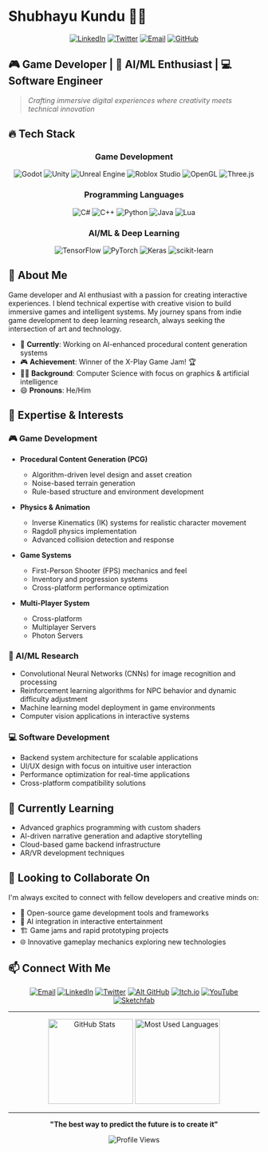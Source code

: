# Shubhayu Kundu 👨‍💻

<div align="center">
  
[![LinkedIn](https://img.shields.io/badge/LinkedIn-Shubhayu_Kundu-0077B5?style=for-the-badge&logo=linkedin&logoColor=white)](https://www.linkedin.com/in/shubhayu-kundu-7441ba295/)
[![Twitter](https://img.shields.io/badge/X-@Shubhayuk15-1DA1F2?style=for-the-badge&logo=twitter&logoColor=white)](https://twitter.com/Shubhayuk15)
[![Email](https://img.shields.io/badge/Email-shubhayu15@gmail.com-D14836?style=for-the-badge&logo=gmail&logoColor=white)](mailto:shubhayu15@gmail.com)
[![GitHub](https://img.shields.io/badge/GitHub-Shubhayu15-181717?style=for-the-badge&logo=github&logoColor=white)](https://github.com/Shubhayu15)

</div>

## 🎮 Game Developer | 🤖 AI/ML Enthusiast | 💻 Software Engineer

> *Crafting immersive digital experiences where creativity meets technical innovation*

## 🔥 Tech Stack

<div align="center">
  
### Game Development
![Godot](https://img.shields.io/badge/Godot-478CBF?style=flat-square&logo=godot-engine&logoColor=white)
![Unity](https://img.shields.io/badge/Unity-000000?style=flat-square&logo=unity&logoColor=white)
![Unreal Engine](https://img.shields.io/badge/Unreal_Engine-313131?style=flat-square&logo=unreal-engine&logoColor=white)
![Roblox Studio](https://img.shields.io/badge/Roblox_Studio-00A2FF?style=flat-square&logo=roblox&logoColor=white)
![OpenGL](https://img.shields.io/badge/OpenGL-5586A4?style=flat-square&logo=opengl&logoColor=white)
![Three.js](https://img.shields.io/badge/Three.js-000000?style=flat-square&logo=three.js&logoColor=white)

### Programming Languages
![C#](https://img.shields.io/badge/C%23-239120?style=flat-square&logo=c-sharp&logoColor=white)
![C++](https://img.shields.io/badge/C++-00599C?style=flat-square&logo=c%2B%2B&logoColor=white)
![Python](https://img.shields.io/badge/Python-3776AB?style=flat-square&logo=python&logoColor=white)
![Java](https://img.shields.io/badge/Java-ED8B00?style=flat-square&logo=openjdk&logoColor=white)
![Lua](https://img.shields.io/badge/Lua-2C2D72?style=flat-square&logo=lua&logoColor=white)

### AI/ML & Deep Learning
![TensorFlow](https://img.shields.io/badge/TensorFlow-FF6F00?style=flat-square&logo=tensorflow&logoColor=white)
![PyTorch](https://img.shields.io/badge/PyTorch-EE4C2C?style=flat-square&logo=pytorch&logoColor=white)
![Keras](https://img.shields.io/badge/Keras-D00000?style=flat-square&logo=keras&logoColor=white)
![scikit-learn](https://img.shields.io/badge/scikit--learn-F7931E?style=flat-square&logo=scikit-learn&logoColor=white)

</div>

## 🚀 About Me

Game developer and AI enthusiast with a passion for creating interactive experiences. I blend technical expertise with creative vision to build immersive games and intelligent systems. My journey spans from indie game development to deep learning research, always seeking the intersection of art and technology.

- 🎯 **Currently**: Working on AI-enhanced procedural content generation systems
- 🎮 **Achievement**: Winner of the X-Play Game Jam! 🏆
- 👨‍🎓 **Background**: Computer Science with focus on graphics & artificial intelligence
- 😄 **Pronouns**: He/Him

## 🌟 Expertise & Interests

### 🎮 Game Development
- **Procedural Content Generation (PCG)**
  - Algorithm-driven level design and asset creation
  - Noise-based terrain generation
  - Rule-based structure and environment development

- **Physics & Animation**
  - Inverse Kinematics (IK) systems for realistic character movement
  - Ragdoll physics implementation
  - Advanced collision detection and response

- **Game Systems**
  - First-Person Shooter (FPS) mechanics and feel
  - Inventory and progression systems
  - Cross-platform performance optimization

- **Multi-Player System**
  - Cross-platform
  - Multiplayer Servers
  - Photon Servers

### 🤖 AI/ML Research
- Convolutional Neural Networks (CNNs) for image recognition and processing
- Reinforcement learning algorithms for NPC behavior and dynamic difficulty adjustment
- Machine learning model deployment in game environments
- Computer vision applications in interactive systems

### 💻 Software Development
- Backend system architecture for scalable applications
- UI/UX design with focus on intuitive user interaction
- Performance optimization for real-time applications
- Cross-platform compatibility solutions

## 🌱 Currently Learning

- Advanced graphics programming with custom shaders
- AI-driven narrative generation and adaptive storytelling
- Cloud-based game backend infrastructure
- AR/VR development techniques

## 💞️ Looking to Collaborate On

I'm always excited to connect with fellow developers and creative minds on:

- 🎲 Open-source game development tools and frameworks
- 🧠 AI integration in interactive entertainment
- 🏗️ Game jams and rapid prototyping projects
- 🌐 Innovative gameplay mechanics exploring new technologies

## 📫 Connect With Me

<div align="center">

[![Email](https://img.shields.io/badge/Email-shubhayu15@gmail.com-D14836?style=for-the-badge&logo=gmail&logoColor=white)](mailto:shubhayu15@gmail.com)
[![LinkedIn](https://img.shields.io/badge/LinkedIn-Shubhayu_Kundu-0077B5?style=for-the-badge&logo=linkedin&logoColor=white)](https://linkedin.com/in/YourLinkedInUsername)
[![Twitter](https://img.shields.io/badge/X-@Shubhayuk15-1DA1F2?style=for-the-badge&logo=twitter&logoColor=white)](https://twitter.com/Shubhayuk15)
[![Alt GitHub](https://img.shields.io/badge/Alt_GitHub-PROJEKT_SANZ_STUDIOS-181717?style=for-the-badge&logo=github&logoColor=white)](https://github.com/Lord0Sanz)
[![Itch.io](https://img.shields.io/badge/Itch.io-PROJEKT_SANZ_STUDIOS-FA5C5C?style=for-the-badge&logo=itch.io&logoColor=white)](https://projekt-sans-studios.itch.io/)
[![YouTube](https://img.shields.io/badge/YouTube-PROJEKT_SANZ_STUDIOS-FF0000?style=for-the-badge&logo=youtube&logoColor=white)](https://www.youtube.com/channel/UC3nqwOvwp7feOeIDbTCNgmg)
[![Sketchfab](https://img.shields.io/badge/Sketchfab-projektsansstudios-1CAAD9?style=for-the-badge&logo=sketchfab&logoColor=white)](https://sketchfab.com/projektsansstudios)

</div>

---

<div align="center">
  <img src="https://github-readme-stats.vercel.app/api?username=Shubhayu15&show_icons=true&theme=tokyonight" alt="GitHub Stats" height="170" />
  <img src="https://github-readme-stats.vercel.app/api/top-langs/?username=Shubhayu15&layout=compact&theme=tokyonight" alt="Most Used Languages" height="170" />
</div>

---

<div align="center">
  
  **"The best way to predict the future is to create it"**

  ![Profile Views](https://komarev.com/ghpvc/?username=Shubhayu15&color=brightgreen&style=flat-square&label=Profile+Views)
  
</div>
